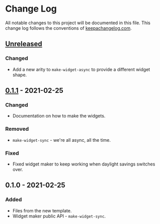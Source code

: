 # Change Log
All notable changes to this project will be documented in this file. This change log follows the conventions of [keepachangelog.com](http://keepachangelog.com/).

## [Unreleased]
### Changed
- Add a new arity to `make-widget-async` to provide a different widget shape.

## [0.1.1] - 2021-02-25
### Changed
- Documentation on how to make the widgets.

### Removed
- `make-widget-sync` - we're all async, all the time.

### Fixed
- Fixed widget maker to keep working when daylight savings switches over.

## 0.1.0 - 2021-02-25
### Added
- Files from the new template.
- Widget maker public API - `make-widget-sync`.

[Unreleased]: https://github.com/your-name/text-sorter-base/compare/0.1.1...HEAD
[0.1.1]: https://github.com/your-name/text-sorter-base/compare/0.1.0...0.1.1
